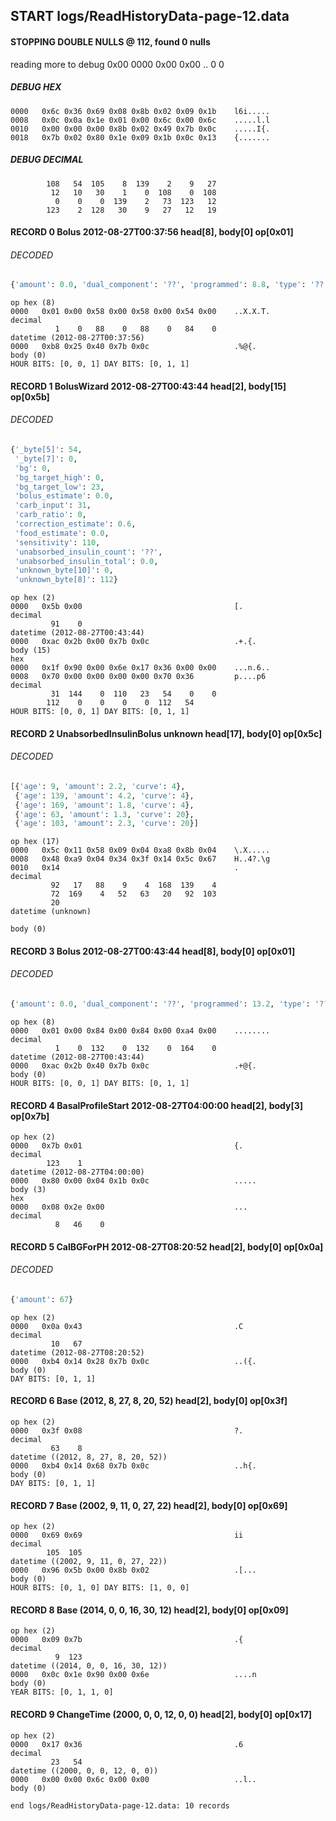 ## START logs/ReadHistoryData-page-12.data
#### STOPPING DOUBLE NULLS @ 112, found 0 nulls
reading more to debug 0x00
    0000   0x00 0x00                                  ..
              0    0
##### DEBUG HEX
    0000   0x6c 0x36 0x69 0x08 0x8b 0x02 0x09 0x1b    l6i.....
    0008   0x0c 0x0a 0x1e 0x01 0x00 0x6c 0x00 0x6c    .....l.l
    0010   0x00 0x00 0x00 0x8b 0x02 0x49 0x7b 0x0c    .....I{.
    0018   0x7b 0x02 0x80 0x1e 0x09 0x1b 0x0c 0x13    {.......
##### DEBUG DECIMAL
            108   54  105    8  139    2    9   27
             12   10   30    1    0  108    0  108
              0    0    0  139    2   73  123   12
            123    2  128   30    9   27   12   19
#### RECORD 0 Bolus 2012-08-27T00:37:56 head[8], body[0] op[0x01]
###### DECODED
```python
{'amount': 0.0, 'dual_component': '??', 'programmed': 8.8, 'type': '??'}
```
    op hex (8)
    0000   0x01 0x00 0x58 0x00 0x58 0x00 0x54 0x00    ..X.X.T.
    decimal
              1    0   88    0   88    0   84    0
    datetime (2012-08-27T00:37:56)
    0000   0xb8 0x25 0x40 0x7b 0x0c                   .%@{.
    body (0)
    HOUR BITS: [0, 0, 1] DAY BITS: [0, 1, 1]
#### RECORD 1 BolusWizard 2012-08-27T00:43:44 head[2], body[15] op[0x5b]
###### DECODED
```python
{'_byte[5]': 54,
 '_byte[7]': 0,
 'bg': 0,
 'bg_target_high': 0,
 'bg_target_low': 23,
 'bolus_estimate': 0.0,
 'carb_input': 31,
 'carb_ratio': 0,
 'correction_estimate': 0.6,
 'food_estimate': 0.0,
 'sensitivity': 110,
 'unabsorbed_insulin_count': '??',
 'unabsorbed_insulin_total': 0.0,
 'unknown_byte[10]': 0,
 'unknown_byte[8]': 112}
```
    op hex (2)
    0000   0x5b 0x00                                  [.
    decimal
             91    0
    datetime (2012-08-27T00:43:44)
    0000   0xac 0x2b 0x00 0x7b 0x0c                   .+.{.
    body (15)
    hex
    0000   0x1f 0x90 0x00 0x6e 0x17 0x36 0x00 0x00    ...n.6..
    0008   0x70 0x00 0x00 0x00 0x00 0x70 0x36         p....p6
    decimal
             31  144    0  110   23   54    0    0
            112    0    0    0    0  112   54
    HOUR BITS: [0, 0, 1] DAY BITS: [0, 1, 1]
#### RECORD 2 UnabsorbedInsulinBolus unknown head[17], body[0] op[0x5c]
###### DECODED
```python
[{'age': 9, 'amount': 2.2, 'curve': 4},
 {'age': 139, 'amount': 4.2, 'curve': 4},
 {'age': 169, 'amount': 1.8, 'curve': 4},
 {'age': 63, 'amount': 1.3, 'curve': 20},
 {'age': 103, 'amount': 2.3, 'curve': 20}]
```
    op hex (17)
    0000   0x5c 0x11 0x58 0x09 0x04 0xa8 0x8b 0x04    \.X.....
    0008   0x48 0xa9 0x04 0x34 0x3f 0x14 0x5c 0x67    H..4?.\g
    0010   0x14                                       .
    decimal
             92   17   88    9    4  168  139    4
             72  169    4   52   63   20   92  103
             20
    datetime (unknown)

    body (0)

#### RECORD 3 Bolus 2012-08-27T00:43:44 head[8], body[0] op[0x01]
###### DECODED
```python
{'amount': 0.0, 'dual_component': '??', 'programmed': 13.2, 'type': '??'}
```
    op hex (8)
    0000   0x01 0x00 0x84 0x00 0x84 0x00 0xa4 0x00    ........
    decimal
              1    0  132    0  132    0  164    0
    datetime (2012-08-27T00:43:44)
    0000   0xac 0x2b 0x40 0x7b 0x0c                   .+@{.
    body (0)
    HOUR BITS: [0, 0, 1] DAY BITS: [0, 1, 1]
#### RECORD 4 BasalProfileStart 2012-08-27T04:00:00 head[2], body[3] op[0x7b]

    op hex (2)
    0000   0x7b 0x01                                  {.
    decimal
            123    1
    datetime (2012-08-27T04:00:00)
    0000   0x80 0x00 0x04 0x1b 0x0c                   .....
    body (3)
    hex
    0000   0x08 0x2e 0x00                             ...
    decimal
              8   46    0

#### RECORD 5 CalBGForPH 2012-08-27T08:20:52 head[2], body[0] op[0x0a]
###### DECODED
```python
{'amount': 67}
```
    op hex (2)
    0000   0x0a 0x43                                  .C
    decimal
             10   67
    datetime (2012-08-27T08:20:52)
    0000   0xb4 0x14 0x28 0x7b 0x0c                   ..({.
    body (0)
    DAY BITS: [0, 1, 1]
#### RECORD 6 Base (2012, 8, 27, 8, 20, 52) head[2], body[0] op[0x3f]

    op hex (2)
    0000   0x3f 0x08                                  ?.
    decimal
             63    8
    datetime ((2012, 8, 27, 8, 20, 52))
    0000   0xb4 0x14 0x68 0x7b 0x0c                   ..h{.
    body (0)
    DAY BITS: [0, 1, 1]
#### RECORD 7 Base (2002, 9, 11, 0, 27, 22) head[2], body[0] op[0x69]

    op hex (2)
    0000   0x69 0x69                                  ii
    decimal
            105  105
    datetime ((2002, 9, 11, 0, 27, 22))
    0000   0x96 0x5b 0x00 0x8b 0x02                   .[...
    body (0)
    HOUR BITS: [0, 1, 0] DAY BITS: [1, 0, 0]
#### RECORD 8 Base (2014, 0, 0, 16, 30, 12) head[2], body[0] op[0x09]

    op hex (2)
    0000   0x09 0x7b                                  .{
    decimal
              9  123
    datetime ((2014, 0, 0, 16, 30, 12))
    0000   0x0c 0x1e 0x90 0x00 0x6e                   ....n
    body (0)
    YEAR BITS: [0, 1, 1, 0]
#### RECORD 9 ChangeTime (2000, 0, 0, 12, 0, 0) head[2], body[0] op[0x17]

    op hex (2)
    0000   0x17 0x36                                  .6
    decimal
             23   54
    datetime ((2000, 0, 0, 12, 0, 0))
    0000   0x00 0x00 0x6c 0x00 0x00                   ..l..
    body (0)

`end logs/ReadHistoryData-page-12.data: 10 records`
